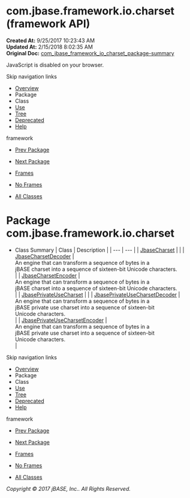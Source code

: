 # com.jbase.framework.io.charset (framework   API)

**Created At:** 9/25/2017 10:23:43 AM  
**Updated At:** 2/15/2018 8:02:35 AM  
**Original Doc:** [com_jbase_framework_io_charset_package-summary](https://docs.jbase.com/39221-charset/com_jbase_framework_io_charset_package-summary)  

<!--<br>    try {<br>        if (location.href.indexOf('is-external=true') == -1) {<br>            parent.document.title="com.jbase.framework.io.charset (framework   API)";<br>        }<br>    }<br>    catch(err) {<br>    }<br>//-->
JavaScript is disabled on your browser.

Skip navigation links

- [Overview](../../../../../overview-summary.html)
- Package
- Class
- [Use](/39221-charset/com_jbase_framework_io_charset_package-use)
- [Tree](/39221-charset/com_jbase_framework_io_charset_package-tree)
- [Deprecated](../../../../../deprecated-list.html)
- [Help](../../../../../help-doc.html)


framework <br>

- [Prev Package](/39220-io/com_jbase_framework_io_package-summary)
- [Next Package](/39224-exception/com_jbase_framework_io_exception_package-summary)


- [Frames](../../../../../index.html?com/jbase/framework/io/charset//39221-charset/com_jbase_framework_io_charset_package-summary)
- [No Frames](/39221-charset/com_jbase_framework_io_charset_package-summary)


- [All Classes](../../../../../allclasses-noframe.html)


<!--<br>  allClassesLink = document.getElementById("allclasses\_navbar\_top");<br>  if(window==top) {<br>    allClassesLink.style.display = "block";<br>  }<br>  else {<br>    allClassesLink.style.display = "none";<br>  }<br>  //-->

# Package com.jbase.framework.io.charset

- Class Summary | Class | Description |
| --- | --- |
| [JbaseCharset](/39221-charset/com_jbase_framework_io_charset_JbaseCharset "class in com.jbase.framework.io.charset") |   |
| [JbaseCharsetDecoder](/39221-charset/com_jbase_framework_io_charset_JbaseCharsetDecoder "class in com.jbase.framework.io.charset") | <br>An engine that can transform a sequence of bytes in a<br> jBASE charset into a sequence of sixteen-bit Unicode characters.<br> |
| [JbaseCharsetEncoder](/39221-charset/com_jbase_framework_io_charset_JbaseCharsetEncoder "class in com.jbase.framework.io.charset") | <br>An engine that can transform a sequence of bytes in a<br> jBASE charset into a sequence of sixteen-bit Unicode characters.<br> |
| [JbasePrivateUseCharset](/39221-charset/com_jbase_framework_io_charset_JbasePrivateUseCharset "class in com.jbase.framework.io.charset") |   |
| [JbasePrivateUseCharsetDecoder](/39221-charset/com_jbase_framework_io_charset_JbasePrivateUseCharsetDecoder "class in com.jbase.framework.io.charset") | <br>An engine that can transform a sequence of bytes in a<br> jBASE private use charset into a sequence of sixteen-bit<br> Unicode characters.<br> |
| [JbasePrivateUseCharsetEncoder](/39221-charset/com_jbase_framework_io_charset_JbasePrivateUseCharsetEncoder "class in com.jbase.framework.io.charset") | <br>An engine that can transform a sequence of bytes in a<br> jBASE private use charset into a sequence of sixteen-bit<br> Unicode characters.<br> |

Skip navigation links

- [Overview](../../../../../overview-summary.html)
- Package
- Class
- [Use](/39221-charset/com_jbase_framework_io_charset_package-use)
- [Tree](/39221-charset/com_jbase_framework_io_charset_package-tree)
- [Deprecated](../../../../../deprecated-list.html)
- [Help](../../../../../help-doc.html)


framework <br>

- [Prev Package](/39220-io/com_jbase_framework_io_package-summary)
- [Next Package](/39224-exception/com_jbase_framework_io_exception_package-summary)


- [Frames](../../../../../index.html?com/jbase/framework/io/charset//39221-charset/com_jbase_framework_io_charset_package-summary)
- [No Frames](/39221-charset/com_jbase_framework_io_charset_package-summary)


- [All Classes](../../../../../allclasses-noframe.html)


<!--<br>  allClassesLink = document.getElementById("allclasses\_navbar\_bottom");<br>  if(window==top) {<br>    allClassesLink.style.display = "block";<br>  }<br>  else {<br>    allClassesLink.style.display = "none";<br>  }<br>  //-->

*Copyright © 2017 jBASE, Inc.. All Rights Reserved.*
